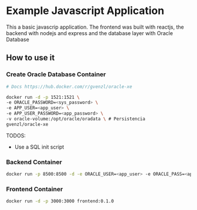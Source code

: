 # Example Javascript Application
This a basic javascrip application. The frontend was built with reactjs, the backend with nodejs and express and the database layer with Oracle Database

## How to use it
### Create Oracle Database Container

``` bash
# Docs https://hub.docker.com/r/gvenzl/oracle-xe

docker run -d -p 1521:1521 \
-e ORACLE_PASSWORD=<sys_password> \
-e APP_USER=<app_user> \
-e APP_USER_PASSWORD=<app_password> \
-v oracle-volume:/opt/oracle/oradata \ # Persistencia
gvenzl/oracle-xe
```

TODOS:
- Use a SQL init script

### Backend Container

``` bash
docker run -p 8500:8500 -d -e ORACLE_USER=<app_user> -e ORACLE_PASS=<app_password> -e ORACLE_CONNSTR=<your_ip>:1521/xepdb1 backend:0.1.0
```

### Frontend Container

``` bash
docker run -d -p 3000:3000 frontend:0.1.0
```